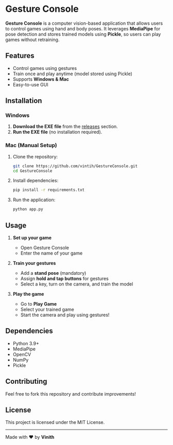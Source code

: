 # Gesture Console

**Gesture Console** is a computer vision-based application that allows users to control games using hand and body poses. It leverages **MediaPipe** for pose detection and stores trained models using **Pickle**, so users can play games without retraining.

## Features
- Control games using gestures
- Train once and play anytime (model stored using Pickle)
- Supports **Windows & Mac**
- Easy-to-use GUI

## Installation
### Windows
1. **Download the EXE file** from the [releases](https://github.com/vinith-369/GestureConsole/releases) section.
2. **Run the EXE file** (no installation required).

### Mac (Manual Setup)
1. Clone the repository:
   ```sh
   git clone https://github.com/vintih/GestureConsole.git
   cd GestureConsole
   ```
2. Install dependencies:
   ```sh
   pip install -r requirements.txt
   ```
3. Run the application:
   ```sh
   python app.py
   ```

## Usage  
1. **Set up your game**  
   - Open Gesture Console  
   - Enter the name of your game  

2. **Train your gestures**  
   - Add a **stand pose** (mandatory)  
   - Assign **hold and tap buttons** for gestures  
   - Select a key, turn on the camera, and train the model  

3. **Play the game**  
   - Go to **Play Game**  
   - Select your trained game  
   - Start the camera and play using gestures!  

## Dependencies
- Python 3.9+
- MediaPipe
- OpenCV
- NumPy
- Pickle

## Contributing
Feel free to fork this repository and contribute improvements!

## License
This project is licensed under the MIT License.

---
Made with ❤️ by **Vinith**
